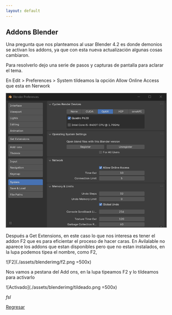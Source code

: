 ```yaml
---
layout: default
---
```


## Addons Blender

Una pregunta que nos planteamos al usar Blender 4.2 es donde demonios se activan los addons, ya que con esta nueva actualización algunas cosas cambiaron.

Para resolverlo dejo una serie de pasos y capturas de pantalla para aclarar el tema.

En Edit >  Preferences > System tildeamos la opción Allow Online Access que esta en Nerwork

![Allow Online Access](./assets/blenderimg/network.png )

Después a Get Extensions, en este caso lo que nos interesa es tener el addon F2 que es para eficientar el proceso de hacer caras. En Avilalable no aparece los addons que estan disponibles pero que no estan instalados, en la lupa podemos tipea el nombre, como F2, 

![F2](./assets/blenderimg/f2.png =500x)

Nos vamos a pestana  del Add ons, en la lupa tipeamos F2 y lo tildeamos para activarlo

![Activado](./assets/blenderimg/tildeado.png =500x)

_fsl_

[Regresar](./)
